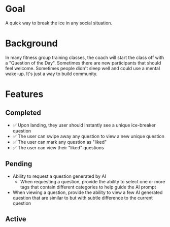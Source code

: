 # Goal
A quick way to break the ice in any social situation.

# Background
In many fitness group training classes, the coach will start the class off with a "Question of the Day". Sometimes there are new participants that should feel welcome. Sometimes people didn't sleep well and could use a mental wake-up. 
It's just a way to build community.

# Features
## Completed
  - ✅ Upon landing, they user should instantly see a unique ice-breaker question
  - ✅ The user can swipe away any question to view a new unique question
  - ✅ The user can mark any question as "liked"
  - ✅ The user can view their "liked" questions

## Pending
  - Ability to request a question generated by AI
    - When requesting a question, provide the ability to select one or more tags that contain different categories to help guide the AI prompt
  - When viewing a question, provide the ability to view a few AI generated question that are similar to but with subtle difference to the current question

## Active
